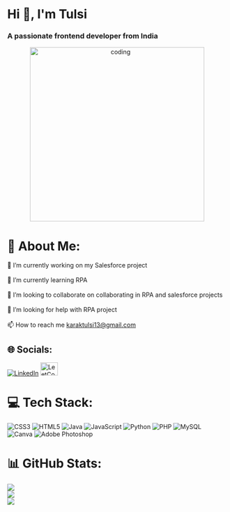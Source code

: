 <h1 align="left-align">Hi 👋, I'm Tulsi</h1>
<h3 align="left-align">A passionate frontend developer from India</h3>

<div align="center">
<img align="left-align" alt="coding" width="400" src="https://camo.githubusercontent.com/374987f773148e46b1851b9e3bc4bf71b182562dd002620ef3e4263cb3997130/68747470733a2f2f6d69726f2e6d656469756d2e636f6d2f6d61782f3837352f312a7164415731546a434e353768316c6275757a766368672e676966">
</div>

# 💫 About Me:
🔭 I’m currently working on my Salesforce project<br><br>🌱 I’m currently learning RPA<br><br>👯 I’m looking to collaborate on collaborating in RPA and salesforce projects<br><br>🤝 I’m looking for help with RPA project<br><br>📫 How to reach me karaktulsi13@gmail.com


<h2 align="left-align">🌐 Socials:</h2>
<p align="left-align">
<a href="https://linkedin.com/in/https://www.linkedin.com/in/tulsi-kumari-812831223/" target="_blank"><img src="https://img.shields.io/badge/LinkedIn-%230077B5.svg?logo=linkedin&logoColor=white" alt="LinkedIn"></a>
<a href="https://www.leetcode.com/tk_1302" target="_blank"><img src="https://raw.githubusercontent.com/rahuldkjain/github-profile-readme-generator/master/src/images/icons/Social/leet-code.svg" alt="LeetCode" height="30" width="40" /></a>


# 💻 Tech Stack:
![CSS3](https://img.shields.io/badge/css3-%231572B6.svg?style=for-the-badge&logo=css3&logoColor=white) ![HTML5](https://img.shields.io/badge/html5-%23E34F26.svg?style=for-the-badge&logo=html5&logoColor=white) ![Java](https://img.shields.io/badge/java-%23ED8B00.svg?style=for-the-badge&logo=java&logoColor=white) ![JavaScript](https://img.shields.io/badge/javascript-%23323330.svg?style=for-the-badge&logo=javascript&logoColor=%23F7DF1E) ![Python](https://img.shields.io/badge/python-3670A0?style=for-the-badge&logo=python&logoColor=ffdd54) ![PHP](https://img.shields.io/badge/php-%23777BB4.svg?style=for-the-badge&logo=php&logoColor=white) ![MySQL](https://img.shields.io/badge/mysql-%2300f.svg?style=for-the-badge&logo=mysql&logoColor=white) ![Canva](https://img.shields.io/badge/Canva-%2300C4CC.svg?style=for-the-badge&logo=Canva&logoColor=white) ![Adobe Photoshop](https://img.shields.io/badge/adobephotoshop-%2331A8FF.svg?style=for-the-badge&logo=adobephotoshop&logoColor=white)
# 📊 GitHub Stats:
![](https://github-readme-stats.vercel.app/api?username=TK1302&theme=dracula&hide_border=false&include_all_commits=false&count_private=false)<br/>
![](https://github-readme-streak-stats.herokuapp.com/?user=TK1302&theme=dracula&hide_border=false)<br/>
![](https://github-readme-stats.vercel.app/api/top-langs/?username=TK1302&theme=dracula&hide_border=false&include_all_commits=false&count_private=false&layout=compact)

<!-- Proudly created with GPRM ( https://gprm.itsvg.in ) -->
